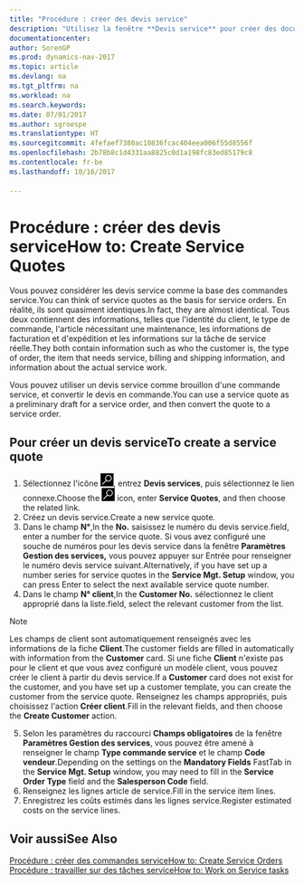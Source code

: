 ```yaml
---
title: "Procédure : créer des devis service"
description: "Utilisez la fenêtre **Devis service** pour créer des documents dans lesquels vous saisissez des informations sur un service, tel que réparation et maintenance, pour des articles de service à la demande du client. Vous pouvez utiliser un devis service comme brouillon d'une commande service, et convertir le devis en commande."
documentationcenter: 
author: SorenGP
ms.prod: dynamics-nav-2017
ms.topic: article
ms.devlang: na
ms.tgt_pltfrm: na
ms.workload: na
ms.search.keywords: 
ms.date: 07/01/2017
ms.author: sgroespe
ms.translationtype: HT
ms.sourcegitcommit: 4fefaef7380ac10836fcac404eea006f55d8556f
ms.openlocfilehash: 2b78b8c1d4331aa8825c0d1a198fc83ed85179c8
ms.contentlocale: fr-be
ms.lasthandoff: 10/16/2017

---
```

# <a name="how-to-create-service-quotes"></a><span data-ttu-id="fbe91-104">Procédure : créer des devis service</span><span class="sxs-lookup"><span data-stu-id="fbe91-104">How to: Create Service Quotes</span></span>
<span data-ttu-id="fbe91-105">Vous pouvez considérer les devis service comme la base des commandes service.</span><span class="sxs-lookup"><span data-stu-id="fbe91-105">You can think of service quotes as the basis for service orders.</span></span> <span data-ttu-id="fbe91-106">En réalité, ils sont quasiment identiques.</span><span class="sxs-lookup"><span data-stu-id="fbe91-106">In fact, they are almost identical.</span></span> <span data-ttu-id="fbe91-107">Tous deux contiennent des informations, telles que l'identité du client, le type de commande, l'article nécessitant une maintenance, les informations de facturation et d'expédition et les informations sur la tâche de service réelle.</span><span class="sxs-lookup"><span data-stu-id="fbe91-107">They both contain information such as who the customer is, the type of order, the item that needs service, billing and shipping information, and information about the actual service work.</span></span>
 
<span data-ttu-id="fbe91-108">Vous pouvez utiliser un devis service comme brouillon d'une commande service, et convertir le devis en commande.</span><span class="sxs-lookup"><span data-stu-id="fbe91-108">You can use a service quote as a preliminary draft for a service order, and then convert the quote to a service order.</span></span>  
  
## <a name="to-create-a-service-quote"></a><span data-ttu-id="fbe91-109">Pour créer un devis service</span><span class="sxs-lookup"><span data-stu-id="fbe91-109">To create a service quote</span></span>  
1. <span data-ttu-id="fbe91-110">Sélectionnez l'icône ![Page ou état pour la recherche](media/ui-search/search_small.png "Page ou état pour la recherche"), entrez **Devis services**, puis sélectionnez le lien connexe.</span><span class="sxs-lookup"><span data-stu-id="fbe91-110">Choose the ![Search for Page or Report](media/ui-search/search_small.png "Search for Page or Report icon") icon, enter **Service Quotes**, and then choose the related link.</span></span>  
2. <span data-ttu-id="fbe91-111">Créez un devis service.</span><span class="sxs-lookup"><span data-stu-id="fbe91-111">Create a new service quote.</span></span>  
3. <span data-ttu-id="fbe91-112">Dans le champ **N°**,</span><span class="sxs-lookup"><span data-stu-id="fbe91-112">In the **No.**</span></span> <span data-ttu-id="fbe91-113">saisissez le numéro du devis service.</span><span class="sxs-lookup"><span data-stu-id="fbe91-113">field, enter a number for the service quote.</span></span> <span data-ttu-id="fbe91-114">Si vous avez configuré une souche de numéros pour les devis service dans la fenêtre **Paramètres Gestion des services,** vous pouvez appuyer sur Entrée pour renseigner le numéro devis service suivant.</span><span class="sxs-lookup"><span data-stu-id="fbe91-114">Alternatively, if you have set up a number series for service quotes in the **Service Mgt. Setup** window, you can press Enter to select the next available service quote number.</span></span>  
4. <span data-ttu-id="fbe91-115">Dans le champ **N° client**,</span><span class="sxs-lookup"><span data-stu-id="fbe91-115">In the **Customer No.**</span></span>  <span data-ttu-id="fbe91-116">sélectionnez le client approprié dans la liste.</span><span class="sxs-lookup"><span data-stu-id="fbe91-116">field, select the relevant customer from the list.</span></span>  

  > [!Note]  
  >  <span data-ttu-id="fbe91-117">Les champs de client sont automatiquement renseignés avec les informations de la fiche **Client**.</span><span class="sxs-lookup"><span data-stu-id="fbe91-117">The customer fields are filled in automatically with information from the **Customer** card.</span></span> <span data-ttu-id="fbe91-118">Si une fiche **Client** n'existe pas pour le client et que vous avez configuré un modèle client, vous pouvez créer le client à partir du devis service.</span><span class="sxs-lookup"><span data-stu-id="fbe91-118">If a **Customer** card does not exist for the customer, and you have set up a customer template, you can create the customer from the service quote.</span></span> <span data-ttu-id="fbe91-119">Renseignez les champs appropriés, puis choisissez l'action **Créer client**.</span><span class="sxs-lookup"><span data-stu-id="fbe91-119">Fill in the relevant fields, and then choose the **Create Customer** action.</span></span>  
  
5. <span data-ttu-id="fbe91-120">Selon les paramètres du raccourci **Champs obligatoires** de la fenêtre **Paramètres Gestion des services**, vous pouvez être amené à renseigner le champ **Type commande service** et le champ **Code vendeur**.</span><span class="sxs-lookup"><span data-stu-id="fbe91-120">Depending on the settings on the **Mandatory Fields** FastTab in the **Service Mgt. Setup** window, you may need to fill in the **Service Order Type** field and the **Salesperson Code** field.</span></span>  
6. <span data-ttu-id="fbe91-121">Renseignez les lignes article de service.</span><span class="sxs-lookup"><span data-stu-id="fbe91-121">Fill in the service item lines.</span></span>  
7. <span data-ttu-id="fbe91-122">Enregistrez les coûts estimés dans les lignes service.</span><span class="sxs-lookup"><span data-stu-id="fbe91-122">Register estimated costs on the service lines.</span></span>  
  
## <a name="see-also"></a><span data-ttu-id="fbe91-123">Voir aussi</span><span class="sxs-lookup"><span data-stu-id="fbe91-123">See Also</span></span>  
[<span data-ttu-id="fbe91-124">Procédure : créer des commandes service</span><span class="sxs-lookup"><span data-stu-id="fbe91-124">How to: Create Service Orders</span></span>](service-how-to-create-service-orders.md)  
[<span data-ttu-id="fbe91-125">Procédure : travailler sur des tâches service</span><span class="sxs-lookup"><span data-stu-id="fbe91-125">How to: Work on Service tasks</span></span>](service-how-to-work-on-service-tasks.md)  

 
